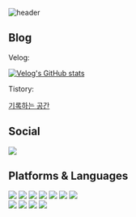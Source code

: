 ![header](https://capsule-render.vercel.app/api?type=waving&height=250&color=gradient&text=Hello!&section=header&reversal=false&fontSize=60)

<h2><b>Blog</b></h2>

Velog: 

[![Velog's GitHub stats](https://velog-readme-stats.vercel.app/api/list?name=dev_choi0409)](https://velog.io/@dev_choi0409)

Tistory: 

[기록하는 공간](https://giwoong01.tistory.com/)


<h2><b>Social</b></h2>
<p> 
<a href="mailto:dev.choi0409@gmail.com"><img src="https://img.shields.io/badge/Gmail-D14836.svg?style=flat-square&logo=Gmail&logoColor=white"/></a>
</p>
 
<h2><b>Platforms & Languages</b></h2>
<p>
  <img src="https://img.shields.io/badge/SpringBoot-6DB33F?style=flat&logo=Spring&logoColor=white" />
  <img src="https://img.shields.io/badge/Java-007396?style=flat&logo=Java&logoColor=white" />
  <img src="https://img.shields.io/badge/Kotlin-7F52FF?style=flat&logo=Kotlin&logoColor=white" />
  <img src="https://img.shields.io/badge/MySQL-4479A1?style=flat&logo=mysql&logoColor=white" />
  <img src="https://img.shields.io/badge/Mariadb-003545?style=flat&logo=mariadb&logoColor=white" />
  <img src="https://img.shields.io/badge/AWS-232F3E?style=flat&logo=AmazonAWS&logoColor=white" />
  <img src="https://img.shields.io/badge/GCP-4285F4?style=flat&logo=googlecloud&logoColor=white" >
 <br>
  <img src="https://img.shields.io/badge/React-61DBFB?style=flat&logo=React&logoColor=white" />
  <img src="https://img.shields.io/badge/TypeScript-007ACC?style=flat&logo=typescript&logoColor=white" />
  <img src="https://img.shields.io/badge/JavaScript-F7DF1E?style=flat&logo=JavaScript&logoColor=white" />
  <img src="https://img.shields.io/badge/vercel-000000?style=flat&logo=vercel&logoColor=white">
</p>
